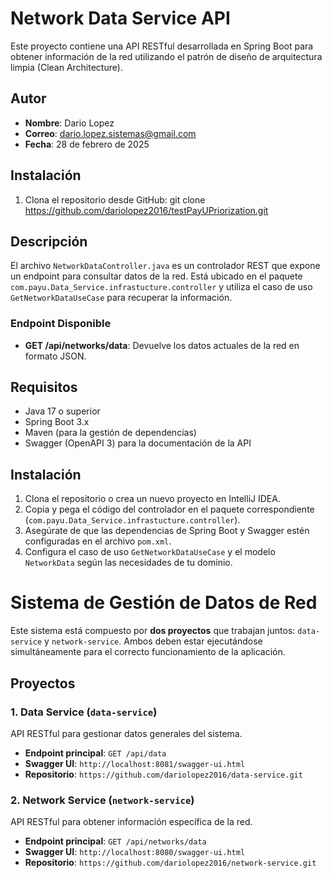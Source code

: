 # Network Data Service API

Este proyecto contiene una API RESTful desarrollada en Spring Boot para obtener información de la red utilizando el patrón de diseño de arquitectura limpia (Clean Architecture).
## Autor
- **Nombre**: Dario Lopez
- **Correo**: dario.lopez.sistemas@gmail.com
- **Fecha**: 28 de febrero de 2025

## Instalación
1. Clona el repositorio desde GitHub:
   git clone https://github.com/dariolopez2016/testPayUPriorization.git
## Descripción

El archivo `NetworkDataController.java` es un controlador REST que expone un endpoint para consultar datos de la red. Está ubicado en el paquete `com.payu.Data_Service.infrastucture.controller` y utiliza el caso de uso `GetNetworkDataUseCase` para recuperar la información.

### Endpoint Disponible
- **GET /api/networks/data**: Devuelve los datos actuales de la red en formato JSON.

## Requisitos
- Java 17 o superior
- Spring Boot 3.x
- Maven (para la gestión de dependencias)
- Swagger (OpenAPI 3) para la documentación de la API

## Instalación
1. Clona el repositorio o crea un nuevo proyecto en IntelliJ IDEA.
2. Copia y pega el código del controlador en el paquete correspondiente (`com.payu.Data_Service.infrastucture.controller`).
3. Asegúrate de que las dependencias de Spring Boot y Swagger estén configuradas en el archivo `pom.xml`.
4. Configura el caso de uso `GetNetworkDataUseCase` y el modelo `NetworkData` según las necesidades de tu dominio.


# Sistema de Gestión de Datos de Red

Este sistema está compuesto por **dos proyectos** que trabajan juntos: `data-service` y `network-service`. Ambos deben estar ejecutándose simultáneamente para el correcto funcionamiento de la aplicación.

## Proyectos

### 1. Data Service (`data-service`)
API RESTful para gestionar datos generales del sistema.

- **Endpoint principal**: `GET /api/data`
- **Swagger UI**: `http://localhost:8081/swagger-ui.html`
- **Repositorio**: `https://github.com/dariolopez2016/data-service.git`

### 2. Network Service (`network-service`)
API RESTful para obtener información específica de la red.

- **Endpoint principal**: `GET /api/networks/data`
- **Swagger UI**: `http://localhost:8080/swagger-ui.html`
- **Repositorio**: `https://github.com/dariolopez2016/network-service.git`